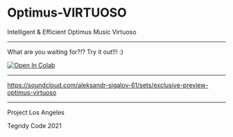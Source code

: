 # Optimus-VIRTUOSO
Intelligent &amp; Efficient Optimus Music Virtuoso

***

What are you waiting for?!? Try it out!!! :)

[![Open In Colab][colab-badge]][colab-notebook]

[colab-notebook]: <https://colab.research.google.com/github/asigalov61/Optimus-VIRTUOSO/blob/main/Optimus_VIRTUOSO.ipynb>
[colab-badge]: <https://colab.research.google.com/assets/colab-badge.svg>
***

https://soundcloud.com/aleksandr-sigalov-61/sets/exclusive-preview-optimus-virtuoso

***

Project Los Angeles

Tegridy Code 2021
